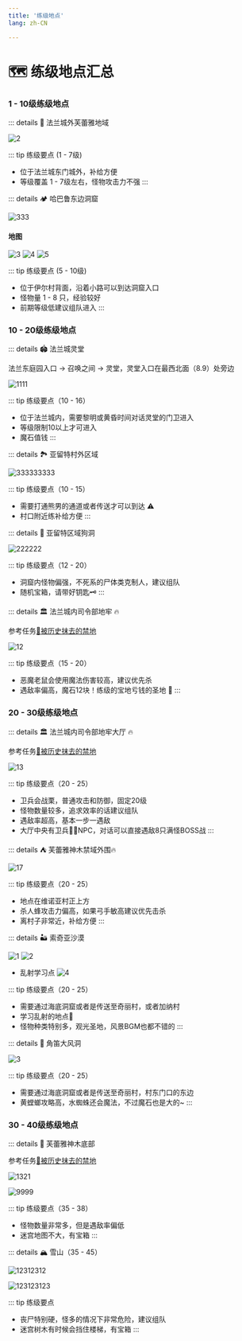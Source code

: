 ```yaml
---
title: '练级地点'
lang: zh-CN

---
```

# 🗺️ 练级地点汇总

<Valine />

### 1 - 10级练级地点

::: details 🏰 法兰城外芙蕾雅地域

![2](https://user-images.githubusercontent.com/78347270/115149521-7817c500-a09f-11eb-85d9-0e10431e94dd.png)

::: tip 练级要点 (1 - 7级)
- 位于法兰城东门城外，补给方便
- 等级覆盖 1 - 7级左右，怪物攻击力不强
:::

::: details 🏕️ 哈巴鲁东边洞窟

![333](https://user-images.githubusercontent.com/78347270/115150339-ddb98080-a0a2-11eb-9bef-9d1de71837b9.png)

#### 地图

![3](https://user-images.githubusercontent.com/78347270/115150346-e3af6180-a0a2-11eb-8b98-e50650cd29ca.png)
![4](https://user-images.githubusercontent.com/78347270/115150348-e4e08e80-a0a2-11eb-8201-2f5ad16b9c93.png)
![5](https://user-images.githubusercontent.com/78347270/115150350-e5792500-a0a2-11eb-909a-6ee1e905c74e.png)


::: tip 练级要点 (5 - 10级)
- 位于伊尔村背面，沿着小路可以到达洞窟入口
- 怪物量 1 - 8 只，经验较好
- 前期等级低建议组队进入
:::



### 10 - 20级练级地点


::: details 🏟️ 法兰城灵堂

法兰东庭园入口 -> 召唤之间 -> 灵堂，灵堂入口在最西北面（8.9）处旁边

![1111](https://user-images.githubusercontent.com/78347270/115150726-9cc26b80-a0a4-11eb-81db-c45a7c9d9474.png)


::: tip 练级要点（10 - 16）
- 位于法兰城内，需要黎明或黄昏时间对话灵堂的门卫进入
- 等级限制10以上才可进入
- 魔石值钱
:::

::: details 🏞️ 亚留特村外区域

![333333333](https://user-images.githubusercontent.com/78347270/115151413-b3b68d00-a0a7-11eb-96e4-498e322f4fe8.png)


::: tip 练级要点（10 - 15）
- 需要打通熊男的通道或者传送才可以到达 :warning:
- 村口附近练补给方便
:::

::: details 🐾 亚留特区域狗洞

![222222](https://user-images.githubusercontent.com/78347270/115150912-69cca780-a0a5-11eb-89ac-c650597ccd02.png)

::: tip 练级要点（12 - 20）
- 洞窟内怪物偏强，不死系的尸体类克制人，建议组队
- 随机宝箱，请带好钥匙🗝️
:::

::: details 🏛️ 法兰城内司令部地牢 🔥

参考任务[📜被历史抹去的禁地](/tasks/1.html#_8-穿过地下通道-到达最西边的楼梯口可进入司令部地牢)

![12](https://user-images.githubusercontent.com/78347270/115151190-c086b100-a0a6-11eb-9270-215da618edaa.png)

::: tip 练级要点（15 - 20）
- 恶魔老鼠会使用魔法伤害较高，建议优先杀
- 遇敌率偏高，魔石12块！练级的宝地亏钱的圣地 👼
:::

### 20 - 30级练级地点

::: details 🏛️ 法兰城内司令部地牢大厅 🔥

参考任务[📜被历史抹去的禁地](/tasks/1.html#_9-司令部地牢-找到囚犯丁-21-8-并对话-传送至牢房中央)

![13](https://user-images.githubusercontent.com/78347270/115151192-c2e90b00-a0a6-11eb-94a4-494b6e34d996.png)

::: tip 练级要点（20 - 25）
- 卫兵会战栗，普通攻击和防御，固定20级
- 怪物数量较多，追求效率的话建议组队
- 遇敌率超高，基本一步一遇敌
- 大厅中央有卫兵💂‍♂️NPC，对话可以直接遇敌8只满怪BOSS战
:::

::: details ⛺ 芙蕾雅神木禁域外围🔥

![17](https://user-images.githubusercontent.com/78347270/115108992-54288680-9fae-11eb-9e62-35f4c76134a0.png)

::: tip 练级要点（20 - 25）
- 地点在维诺亚村正上方
- 杀人蜂攻击力偏高，如果弓手敏高建议优先击杀
- 离村子非常近，补给方便
:::

::: details 🏜️ 索奇亚沙漠

![1](https://user-images.githubusercontent.com/78347270/115169318-aa094580-a0f8-11eb-9c97-aca98d47c912.png)
![2](https://user-images.githubusercontent.com/78347270/115169323-ad043600-a0f8-11eb-9165-1de3ecfc9931.png)

- 乱射学习点
![4](https://user-images.githubusercontent.com/78347270/115169327-b097bd00-a0f8-11eb-8e61-faba0d97ac6e.png)

::: tip 练级要点（20 - 25）
- 需要通过海底洞窟或者是传送至奇丽村，或者加纳村
- 学习乱射的地点🏹
- 怪物种类特别多，观光圣地，风景BGM也都不错的
:::

::: details 🌄 角笛大风洞

![3](https://user-images.githubusercontent.com/78347270/115169325-aecdf980-a0f8-11eb-9967-cce449c87d72.png)

::: tip 练级要点（20 - 25）
- 需要通过海底洞窟或者是传送至奇丽村，村东门口的东边
- 黄螳螂攻略高，水蜘蛛还会魔法，不过魔石也是大的~
:::

### 30 - 40级练级地点

::: details 🌲 芙蕾雅神木底部

参考任务[📜被历史抹去的禁地](/tasks/1.html#_12-寻找【芙蕾雅神木】-311-348-进入神木内部)

![1321](https://user-images.githubusercontent.com/78347270/115402512-6ca2d600-a226-11eb-8cb9-56557dc3f81a.png)

![9999](https://user-images.githubusercontent.com/78347270/115402478-66145e80-a226-11eb-825b-9afd2387fb4e.png)

::: tip 练级要点（35 - 38）
- 怪物数量非常多，但是遇敌率偏低
- 迷宫地图不大，有宝箱
:::


::: details 🏔️ 雪山（35 - 45）

![12312312](https://user-images.githubusercontent.com/78347270/115526801-60248900-a2cb-11eb-8f14-ef3a1c36c0e3.png)

![123123123](https://user-images.githubusercontent.com/78347270/115526808-631f7980-a2cb-11eb-856f-7e61bad31df3.png)


::: tip 练级要点
- 丧尸特别硬，怪多的情况下非常危险，建议组队
- 迷宫树木有时候会挡住楼梯，有宝箱
:::